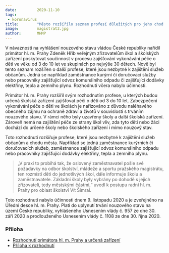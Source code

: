```yaml
---
date:         2020-11-10
tags:         
 - koronavirus
title:        "Město rozšířilo seznam profesí důležitých pro jeho chod. Dětem zaměstnanců bude poskytnuta péče"
image: 	      magistrat3.jpg
author:       MHMP
---
```


V návaznosti na vyhlášení nouzového stavu vládou České republiky nařídil primátor hl. m. Prahy Zdeněk Hřib veřejným zřizovatelům škol a školských zařízení poskytovat součinnost v procesu zajišťování vykonávání péče o děti ve věku od 3 do 10 let ve skupinách po nejvýše 30 dětech. Nově byl tento seznam rozšířen o další profese, které jsou nezbytné k zajištění služeb občanům. Jedná se například zaměstnance kurýrní či doručovací služby nebo pracovníky zajišťující odvoz komunálního odpadu či zajišťující dodávky elektřiny, tepla a zemního plynu. Rozhodnutí včera nabylo účinnosti.

Primátor hl. m. Prahy rozšířil svým rozhodnutím profese, u kterých budou určená školská zařízení zajišťovat péči o děti od 3 do 10 let. Zabezpečení vykonávání péče o děti ve školách je nařizováno z důvodu naléhavého obecného zájmu na ochraně zdraví a životů v souvislosti s trváním nouzového stavu. V rámci něho byly uzavřeny školy a další školská zařízení. Zároveň nemá na zajištění péče ze strany škol vliv, zda tyto děti nebo žáci dochází do určené školy nebo školského zařízení i mimo nouzový stav.

Toto rozhodnutí rozšiřuje profese, které jsou nezbytné k zajištění služeb občanům a chodu města. Například se jedná zaměstnance kurýrních či doručovacích služeb, zaměstnance zajišťující odvoz komunálního odpadu nebo pracovníky zajišťující dodávky elektřiny, tepla a zemního plynu.

> „V praxi to probíhá tak, že oslovený zaměstnavatel pošle své požadavky na odbor školství, mládeže a sportu pražského magistrátu, ten rozmístí děti do jednotlivých škol, dále informuje školu a zaměstnavatele. Základní školy byly vybrány po dohodě s jejich zřizovateli, tedy městskými částmi,“ uvedl k postupu radní hl. m. Prahy pro oblast školství Vít Šimral.

Toto rozhodnutí nabylo účinnosti dnem 9. listopadu 2020 a je zveřejněno na Úřední desce hl. m. Prahy. Platí do uplynutí trvání nouzového stavu na území České republiky, vyhlášeného Usnesením vlády č. 957 ze dne 30. září 2020 a prodlouženého Usnesením vlády č. 1108 ze dne 30. října 2020.

### Příloha

* [Rozhodnutí primátora hl. m. Prahy a určená zařízení](https://a.pirati.cz/praha/pdf/dec.pdf)
* [Příloha k rozhodnutí](https://a.pirati.cz/praha/pdf/dec1.pdf)
